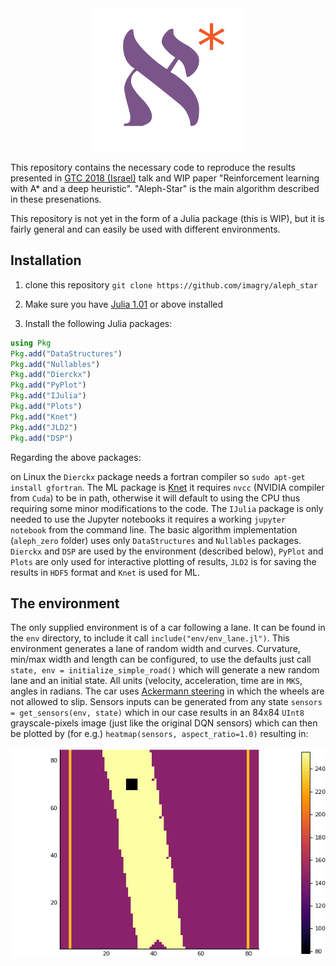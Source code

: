 <div align="center">
  <img src="./aleph_star_logo.png">
</div>

This repository contains the necessary code to reproduce the results presented in [GTC 2018 (Israel)](https://www.nvidia.com/en-il/gtc/) talk and WIP paper "Reinforcement learning with A* and a deep heuristic". "Aleph-Star" is the main algorithm described in these presenations.

This repository is not yet in the form of a Julia package (this is WIP), but it is fairly general and can easily be used with different environments.

## Installation

1. clone this repository `git clone https://github.com/imagry/aleph_star`

2. Make sure you have [Julia 1.01](https://julialang.org/downloads/) or above installed

3. Install the following Julia packages:

```Julia
using Pkg
Pkg.add("DataStructures")
Pkg.add("Nullables")
Pkg.add("Dierckx")
Pkg.add("PyPlot")
Pkg.add("IJulia")
Pkg.add("Plots")
Pkg.add("Knet")
Pkg.add("JLD2")
Pkg.add("DSP")
```

Regarding the above packages:

on Linux the `Dierckx` package needs a fortran compiler so `sudo apt-get install gfortran`. The ML package is [Knet](https://github.com/denizyuret/Knet.jl) it requires `nvcc` (NVIDIA compiler from `Cuda`) to be in path, otherwise it will default to using the CPU thus requiring some minor modifications to the code. The `IJulia` package is only needed to use the Jupyter notebooks it requires a working `jupyter notebook` from the command line. The basic algorithm implementation (`aleph_zero` folder) uses only `DataStructures` and `Nullables` packages. `Dierckx` and `DSP` are used by the environment (described below), `PyPlot` and `Plots` are only used for interactive plotting of results, `JLD2` is for saving the results in `HDF5` format and `Knet` is used for ML.

## The environment

The only supplied environment is of a car following a lane. It can be found in the `env` directory, to include it call `include("env/env_lane.jl")`. This environment generates a lane of random width and curves. Curvature, min/max width and length can be configured, to use the defaults just call `state, env = initialize_simple_road()` which will generate a new random lane and an initial state. All units (velocity, acceleration, time are in `MKS`, angles in radians. The car uses [Ackermann steering](https://en.wikipedia.org/wiki/Ackermann_steering_geometry) in which the wheels are not allowed to slip. Sensors inputs can be generated from any state `sensors = get_sensors(env, state)` which in our case results in an 84x84 `UInt8` grayscale-pixels image (just like the original DQN sensors) which can then be plotted by (for e.g.) `heatmap(sensors, aspect_ratio=1.0)` resulting in:

<div align="center">
  <img src="./sensors.png">
</div>





